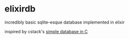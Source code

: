 # elixirdb
incredibly basic sqlite-esque database implemented in elixir

inspired by cstack's [simple database in C](https://github.com/cstack/db_tutorial)
